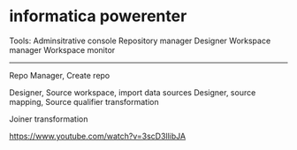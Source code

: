 # informatica powerenter 

Tools:
Adminsitrative console
Repository manager
Designer
Workspace manager 
Workspace monitor

----


Repo Manager, Create repo

Designer, Source workspace, import data sources
Designer, source mapping, Source qualifier transformation

Joiner transformation

https://www.youtube.com/watch?v=3scD3llibJA
